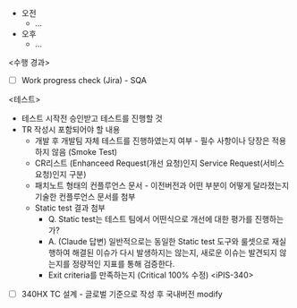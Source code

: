 - 오전
	- ...
- 오후
	- ...

<수행 경과>
- [ ] Work progress check (Jira) - SQA

<테스트>
- 테스트 시작전 승인받고 테스트를 진행할 것
- TR 작성시 포함되어야 할 내용
	- 개발 후 개발팀 자체 테스트를 진행하였는지 여부 - 필수 사항이나 당장은 적용하지 않음 (Smoke Test)
	- CR리스트 (Enhanceed Request(개선 요청)인지 Service Request(서비스 요청)인지 구분)
	- 패치노트 형태의 컨플루언스 문서 - 이전버전과 어떤 부분이 어떻게 달라졌는지 기술한 컨플루언스 문서를 첨부
	- Static test 결과 첨부
		- Q. Static test는 테스트 팀에서 어떤식으로 개선에 대한 평가를 진행하는가?
		- A. (Claude 답변) 일반적으로는 동일한 Static test 도구와 룰셋으로 재실행하여 해결된 이슈가 다시 발생하지는 않는지, 새로운 이슈는 발견되지 않는지를 정량적인 지표를 통해 검증한다. 
		- Exit criteria를 만족하는지 (Critical 100% 수정)
\<iPIS-340>
- [ ] 340HX TC 설계 - 글로벌 기준으로 작성 후 국내버전 modify